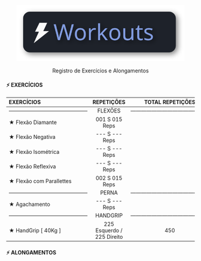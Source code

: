 <div align="center">
<img src=".assets/workouts.svg" alt="Workouts Logo" width="450"/>
<p>Registro de Exercícios e Alongamentos</p>
</div>


<h4>⚡ EXERCÍCIOS </h4>

EXERCÍCIOS | REPETIÇÕES | TOTAL REPETIÇÕES |
:- | :-: | :-:
| ——————————————— | FLEXÕES | ———————————————
★ Flexão Diamante | 001 S 015 Reps |
★ Flexão Negativa | --- S --- Reps |
★ Flexão Isométrica | --- S --- Reps |
★ Flexão Reflexiva | --- S --- Reps |
★ Flexão com Parallettes | 002 S 015 Reps |
| ——————————————— | PERNA | ———————————————
★ Agachamento | --- S --- Reps|
| ——————————————— | HANDGRIP | ———————————————
★ HandGrip [ 40Kg ] | 225 Esquerdo / 225 Direito | 450

<h4> ⚡ ALONGAMENTOS </h4>
